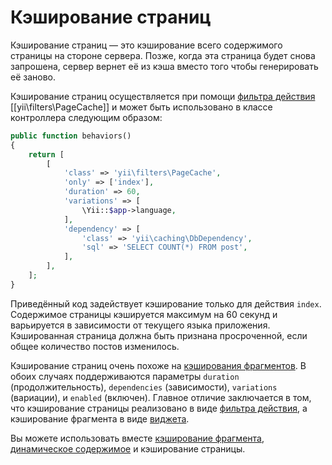 Кэширование страниц
=================

Кэширование страниц — это кэширование всего содержимого страницы на стороне сервера. Позже, когда эта страница
будет снова запрошена, сервер вернет её из кэша вместо того чтобы генерировать её заново.

Кэширование страниц осуществляется при помощи [фильтра действия](structure-filters.md) [[yii\filters\PageCache]] и
может быть использовано в классе контроллера следующим образом:

```php
public function behaviors()
{
    return [
        [
            'class' => 'yii\filters\PageCache',
            'only' => ['index'],
            'duration' => 60,
            'variations' => [
                \Yii::$app->language,
            ],
            'dependency' => [
                'class' => 'yii\caching\DbDependency',
                'sql' => 'SELECT COUNT(*) FROM post',
            ],
        ],
    ];
}
```

Приведённый код задействует кэширование только для действия `index`. Содержимое страницы кэшируется максимум на 60 секунд
и варьируется в зависимости от текущего языка приложения. Кэшированная страница должна быть признана просроченной, если
общее количество постов изменилось.

Кэширование страниц очень похоже на [кэширования фрагментов](caching-fragment.md). В обоих случаях поддерживаются параметры
`duration` (продолжительность), `dependencies` (зависимости), `variations` (вариации), и `enabled` (включен). Главное
отличие заключается в том, что кэширование страницы реализовано в виде [фильтра действия](structure-filters.md),
а кэширование фрагмента в виде [виджета](structure-widgets.md).

Вы можете использовать вместе [кэширование фрагмента](caching-fragment.md),
[динамическое содержимое](caching-fragment.md#dynamic-content) и кэширование страницы.
